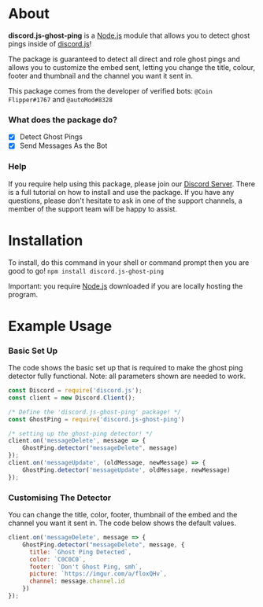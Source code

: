 # **About**
**discord.js-ghost-ping** is a [Node.js](https://nodejs.org/en/) module that allows you to detect ghost pings inside of [discord.js](https://www.npmjs.com/package/discord.js)!

The package is guaranteed to detect all direct and role ghost pings and allows you to customize the embed sent, letting you change the title, colour, footer and thumbnail and the channel you want it sent in.

This package comes from the developer of verified bots: `@Coin Flipper#1767` and `@autoMod#8328`
### What does the package do?
- [x] Detect Ghost Pings
- [x] Send Messages As the Bot

### Help
If you require help using this package, please join our [Discord Server](https://discord.gg/2je9aJynqt). There is a full tutorial on how to install and use the package. If you have any questions, please don't hesitate to ask in one of the support channels, a member of the support team will be happy to assist.

# **Installation**
To install, do this command in your shell or command prompt then you are good to go! 
```npm install discord.js-ghost-ping```

Important: you require [Node.js](https://nodejs.org/en/) downloaded if you are locally hosting the program.
# **Example Usage**
### Basic Set Up
The code shows the basic set up that is required to make the ghost ping detector fully functional. Note: all parameters shown are needed to work.
```js
const Discord = require('discord.js');
const client = new Discord.Client(); 

/* Define the 'discord.js-ghost-ping' package! */
const GhostPing = require('discord.js-ghost-ping')

/* setting up the ghost-ping detector! */
client.on('messageDelete', message => {
    GhostPing.detector("messageDelete", message)
});
client.on('messageUpdate', (oldMessage, newMessage) => { 
    GhostPing.detector('messageUpdate', oldMessage, newMessage)
});
``` 
### Customising The Detector
You can change the title, color, footer, thumbnail of the embed and the channel you want it sent in. The code below shows the default values.
```js
client.on('messageDelete', message => {
    GhostPing.detector("messageDelete", message, {
      title: `Ghost Ping Detected`,
      color: `C0C0C0`,
      footer: `Don't Ghost Ping, smh`,
      picture: `https://imgur.com/a/floxQHv`,
      channel: message.channel.id
    })
});
```
